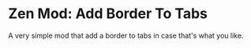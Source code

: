 
# Zen Mod: Add Border To Tabs

A very simple mod that add a border to tabs in case that's what you like.
